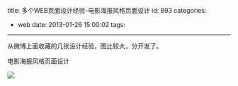 title: 多个WEB页面设计经验-电影海报风格页面设计
id: 893
categories:
  - web
date: 2013-01-26 15:00:02
tags:
---

从微博上面收藏的几张设计经验，图比较大，分开发了。

电影海报风格页面设计

![](http://m3.img.libdd.com/farm4/2013/0125/13/2C623E8F45F7585F59FDAC94B7A3D13DB0D885096D996_500_5735.jpg)</img>